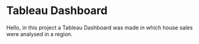 # Tableau Dashboard
Hello, in this project a Tableau Dashboard was made  in which house sales were analysed in a region.
